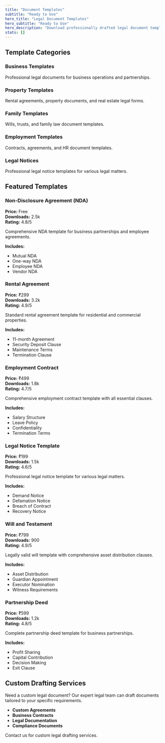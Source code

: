 ```yaml
---
title: "Document Templates"
subtitle: "Ready to Use"
hero_title: "Legal Document Templates"
hero_subtitle: "Ready to Use"
hero_description: "Download professionally drafted legal document templates. Save time and ensure legal compliance with our comprehensive collection of legal documents."
stats: []
---
```


## Template Categories

### Business Templates
Professional legal documents for business operations and partnerships.

### Property Templates
Rental agreements, property documents, and real estate legal forms.

### Family Templates
Wills, trusts, and family law document templates.

### Employment Templates
Contracts, agreements, and HR document templates.

### Legal Notices
Professional legal notice templates for various legal matters.

## Featured Templates

### Non-Disclosure Agreement (NDA)
**Price:** Free  
**Downloads:** 2.5k  
**Rating:** 4.8/5

Comprehensive NDA template for business partnerships and employee agreements.

**Includes:**
- Mutual NDA
- One-way NDA
- Employee NDA
- Vendor NDA

### Rental Agreement
**Price:** ₹299  
**Downloads:** 3.2k  
**Rating:** 4.9/5

Standard rental agreement template for residential and commercial properties.

**Includes:**
- 11-month Agreement
- Security Deposit Clause
- Maintenance Terms
- Termination Clause

### Employment Contract
**Price:** ₹499  
**Downloads:** 1.8k  
**Rating:** 4.7/5

Comprehensive employment contract template with all essential clauses.

**Includes:**
- Salary Structure
- Leave Policy
- Confidentiality
- Termination Terms

### Legal Notice Template
**Price:** ₹199  
**Downloads:** 1.5k  
**Rating:** 4.6/5

Professional legal notice template for various legal matters.

**Includes:**
- Demand Notice
- Defamation Notice
- Breach of Contract
- Recovery Notice

### Will and Testament
**Price:** ₹799  
**Downloads:** 900  
**Rating:** 4.9/5

Legally valid will template with comprehensive asset distribution clauses.

**Includes:**
- Asset Distribution
- Guardian Appointment
- Executor Nomination
- Witness Requirements

### Partnership Deed
**Price:** ₹599  
**Downloads:** 1.2k  
**Rating:** 4.8/5

Complete partnership deed template for business partnerships.

**Includes:**
- Profit Sharing
- Capital Contribution
- Decision Making
- Exit Clause

## Custom Drafting Services

Need a custom legal document? Our expert legal team can draft documents tailored to your specific requirements.

- **Custom Agreements**
- **Business Contracts**
- **Legal Documentation**
- **Compliance Documents**

Contact us for custom legal drafting services.